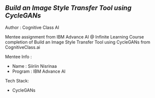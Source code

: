 *Build an Image Style Transfer Tool using CycleGANs*
-

Author : Cognitive Class AI

Mentee assignment from IBM Advance AI @ Infinite Learning Course completion of Build an Image Style Transfer Tool using CycleGANs from CognitiveClass.ai

Mentee Info :
- Name : Siiriin Nisrinaa
- Program : IBM Advance AI

Tech Stack:
- CycleGANs
  
